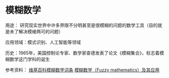 # 模糊数学
用途： 研究现实世界中许多界限不分明甚至是很模糊的问题的数学工具（目的就是未了解决模棱两可的问题）

应用领域：模式识别、人工智能等领域

历史：1965年，美国控制论专家、数学家查德发表了论文《模糊集合》，标志着模糊数学这门学科的诞生

参考资料：
[维基百科模糊数学词条](https://zh.wikipedia.org/wiki/%E6%A8%A1%E7%B3%8A%E6%95%B0%E5%AD%A6)
[模糊数学（Fuzzy mathematics）及其应用](https://blog.csdn.net/weikunlun/article/details/746881)